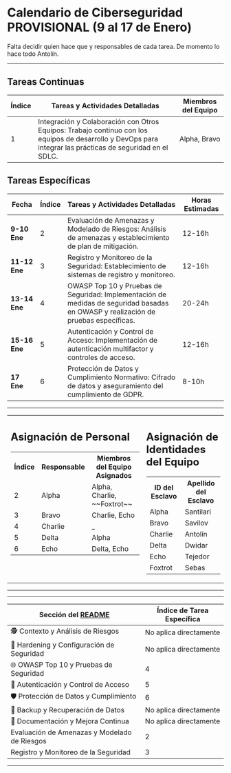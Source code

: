 # Calendario de Ciberseguridad PROVISIONAL (9 al 17 de Enero)
Falta decidir quien hace que y responsables de cada tarea. De momento lo hace todo Antolín.

---

## Tareas Continuas
| Índice | Tareas y Actividades Detalladas | Miembros del Equipo |
| ------ | ------------------------------- | ------------------- |
| 1      | Integración y Colaboración con Otros Equipos: Trabajo continuo con los equipos de desarrollo y DevOps para integrar las prácticas de seguridad en el SDLC. | Alpha, Bravo |

## Tareas Específicas
| Fecha        | Índice | Tareas y Actividades Detalladas | Horas Estimadas |
| ------------ | ------ | ------------------------------- | --------------- |
| **9-10 Ene** | 2      | Evaluación de Amenazas y Modelado de Riesgos: Análisis de amenazas y establecimiento de plan de mitigación. | 12-16h |
| **11-12 Ene**| 3      | Registro y Monitoreo de la Seguridad: Establecimiento de sistemas de registro y monitoreo. | 12-16h |
| **13-14 Ene**| 4      | OWASP Top 10 y Pruebas de Seguridad: Implementación de medidas de seguridad basadas en OWASP y realización de pruebas específicas. | 20-24h |
| **15-16 Ene**| 5      | Autenticación y Control de Acceso: Implementación de autenticación multifactor y controles de acceso. | 12-16h |
| **17 Ene**   | 6      | Protección de Datos y Cumplimiento Normativo: Cifrado de datos y aseguramiento del cumplimiento de GDPR. | 8-10h |




---

<table>
  <tr>
    <td valign="top"> 
      <h2>Asignación de Personal</h2>
      <table>
        <tr><th>Índice</th><th>Responsable</th><th>Miembros del Equipo Asignados</th></tr>
        <tr><td>2</td><td>Alpha</td><td>Alpha, Charlie, ~~Foxtrot~~</td></tr>
        <tr><td>3</td><td>Bravo</td><td>Charlie, Echo</td></tr>
        <tr><td>4</td><td>Charlie</td><td>_</td></tr>
        <tr><td>5</td><td>Delta</td><td>Alpha</td></tr>
        <tr><td>6</td><td>Echo</td><td>Delta, Echo</td></tr>
      </table>
    </td>
    <td valign="top">
      <h2>Asignación de Identidades del Equipo</h2>
      <table>
        <tr><th>ID del Esclavo</th><th>Apellido del Esclavo</th></tr>
        <tr><td>Alpha</td><td>Santilari</td></tr>
        <tr><td>Bravo</td><td>Savilov</td></tr>
        <tr><td>Charlie</td><td>Antolín</td></tr>
        <tr><td>Delta</td><td>Dwidar</td></tr>
        <tr><td>Echo</td><td>Tejedor</td></tr>
        <tr><td>Foxtrot</td><td>Sebas</td></tr>
      </table>
    </td>
  </tr>
</table>

---
---

| Sección del [README](../README.md)         | Índice de Tarea Específica |
|-------------------------------------------|---------------------------|
| 🕵️ Contexto y Análisis de Riesgos         | No aplica directamente    |
| 🔐 Hardening y Configuración de Seguridad  | No aplica directamente    |
| 🌐 OWASP Top 10 y Pruebas de Seguridad     | 4                         |
| 🚪 Autenticación y Control de Acceso       | 5                         |
| 🛡️ Protección de Datos y Cumplimiento     | 6                         |
| 💾 Backup y Recuperación de Datos          | No aplica directamente    |
| 📝 Documentación y Mejora Continua         | No aplica directamente    |
| Evaluación de Amenazas y Modelado de Riesgos | 2                        |
| Registro y Monitoreo de la Seguridad       | 3                         |

---
